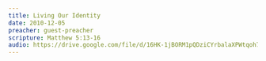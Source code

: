 ```yaml
---
title: Living Our Identity
date: 2010-12-05
preacher: guest-preacher
scripture: Matthew 5:13-16
audio: https://drive.google.com/file/d/16HK-1jBORM1pQDziCYrbalaXPWtqoh7b/view
---
```

